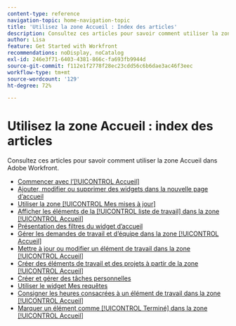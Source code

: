 ```yaml
---
content-type: reference
navigation-topic: home-navigation-topic
title: 'Utilisez la zone Accueil : Index des articles'
description: Consultez ces articles pour savoir comment utiliser la zone Accueil dans Adobe Workfront.
author: Lisa
feature: Get Started with Workfront
recommendations: noDisplay, noCatalog
exl-id: 246e3f71-6403-4381-866c-fa693fb9944d
source-git-commit: f112e1f2778f28ec23cdd56c6b6dae3ac46f3eec
workflow-type: tm+mt
source-wordcount: '129'
ht-degree: 72%

---
```


# Utilisez la zone Accueil : index des articles

<!--Audited: 12/2024-->

Consultez ces articles pour savoir comment utiliser la zone Accueil dans Adobe Workfront.

* [Commencer avec l’[!UICONTROL Accueil]](../../../workfront-basics/using-home/using-the-home-area/get-started-with-home.md)
* [Ajouter, modifier ou supprimer des widgets dans la nouvelle page d’accueil](/help/quicksilver/workfront-basics/using-home/using-the-home-area/add-edit-remove-widgets-in-new-home.md)
* [Utiliser la zone [!UICONTROL Mes mises à jour]](../../../workfront-basics/using-home/using-the-home-area/my-updates-area.md)
* [Afficher les éléments de la [!UICONTROL liste de travail] dans la zone [!UICONTROL Accueil]](../../../workfront-basics/using-home/using-the-home-area/display-items-in-home-work-list.md)
* [Présentation des filtres du widget d’accueil](/help/quicksilver/workfront-basics/using-home/using-the-home-area/widget-filter-overview-home.md)
* [Gérer les demandes de travail et d’équipe dans la zone [!UICONTROL Accueil]](../../../workfront-basics/using-home/using-the-home-area/manage-work-and-team-requests-home.md)
* [Mettre à jour ou modifier un élément de travail dans la zone [!UICONTROL Accueil]](../../../workfront-basics/using-home/using-the-home-area/update-and-edit-work-item-home.md)
* [Créer des éléments de travail et des projets à partir de la zone [!UICONTROL Accueil]](../../../workfront-basics/using-home/using-the-home-area/create-work-items-in-home.md)
* [Créer et gérer des tâches personnelles](/help/quicksilver/workfront-basics/using-home/using-the-home-area/manage-to-do-in-home.md)
* [Utiliser le widget Mes requêtes](/help/quicksilver/workfront-basics/using-home/using-the-home-area/my-requests-widget.md)
* [Consigner les heures consacrées à un élément de travail dans la zone [!UICONTROL Accueil]](../../../workfront-basics/using-home/using-the-home-area/log-time-on-work-item-in-home.md)
* [Marquer un élément comme [!UICONTROL Terminé] dans la zone [!UICONTROL Accueil]](../../../workfront-basics/using-home/using-the-home-area/mark-item-done-in-home.md)
